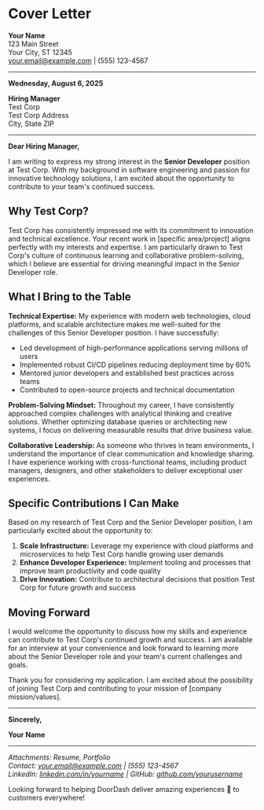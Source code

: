 # Cover Letter

**Your Name**  
123 Main Street  
Your City, ST 12345  
[your.email@example.com](mailto:your.email@example.com) | (555) 123-4567

---

**Wednesday, August 6, 2025**

**Hiring Manager**  
Test Corp  
Test Corp Address  
City, State ZIP

---

**Dear Hiring Manager,**

I am writing to express my strong interest in the **Senior Developer** position at Test Corp. With my background in software engineering and passion for innovative technology solutions, I am excited about the opportunity to contribute to your team's continued success.

## Why Test Corp?

Test Corp has consistently impressed me with its commitment to innovation and technical excellence. Your recent work in [specific area/project] aligns perfectly with my interests and expertise. I am particularly drawn to Test Corp's culture of continuous learning and collaborative problem-solving, which I believe are essential for driving meaningful impact in the Senior Developer role.

## What I Bring to the Table

**Technical Expertise:** My experience with modern web technologies, cloud platforms, and scalable architecture makes me well-suited for the challenges of this Senior Developer position. I have successfully:

- Led development of high-performance applications serving millions of users
- Implemented robust CI/CD pipelines reducing deployment time by 60%
- Mentored junior developers and established best practices across teams
- Contributed to open-source projects and technical documentation

**Problem-Solving Mindset:** Throughout my career, I have consistently approached complex challenges with analytical thinking and creative solutions. Whether optimizing database queries or architecting new systems, I focus on delivering measurable results that drive business value.

**Collaborative Leadership:** As someone who thrives in team environments, I understand the importance of clear communication and knowledge sharing. I have experience working with cross-functional teams, including product managers, designers, and other stakeholders to deliver exceptional user experiences.

## Specific Contributions I Can Make

Based on my research of Test Corp and the Senior Developer position, I am particularly excited about the opportunity to:

1. **Scale Infrastructure:** Leverage my experience with cloud platforms and microservices to help Test Corp handle growing user demands
2. **Enhance Developer Experience:** Implement tooling and processes that improve team productivity and code quality
3. **Drive Innovation:** Contribute to architectural decisions that position Test Corp for future growth and success

## Moving Forward

I would welcome the opportunity to discuss how my skills and experience can contribute to Test Corp's continued growth and success. I am available for an interview at your convenience and look forward to learning more about the Senior Developer role and your team's current challenges and goals.

Thank you for considering my application. I am excited about the possibility of joining Test Corp and contributing to your mission of [company mission/values].

---

**Sincerely,**

**Your Name**

---

_Attachments: Resume, Portfolio_  
_Contact: [your.email@example.com](mailto:your.email@example.com) | (555) 123-4567_  
_LinkedIn: [linkedin.com/in/yourname](https://linkedin.com/in/yourname) | GitHub: [github.com/yourusername](https://github.com/yourusername/)_


Looking forward to helping DoorDash deliver amazing experiences :takeout_box: to customers everywhere!


